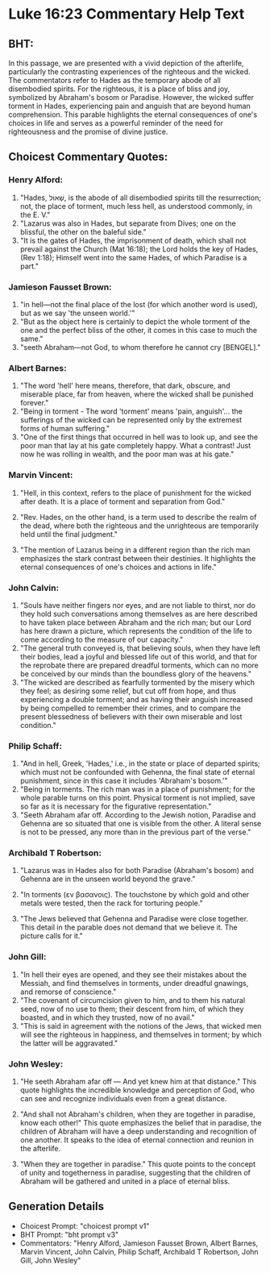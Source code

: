 # Luke 16:23 Commentary Help Text

## BHT:
In this passage, we are presented with a vivid depiction of the afterlife, particularly the contrasting experiences of the righteous and the wicked. The commentators refer to Hades as the temporary abode of all disembodied spirits. For the righteous, it is a place of bliss and joy, symbolized by Abraham's bosom or Paradise. However, the wicked suffer torment in Hades, experiencing pain and anguish that are beyond human comprehension. This parable highlights the eternal consequences of one's choices in life and serves as a powerful reminder of the need for righteousness and the promise of divine justice.

## Choicest Commentary Quotes:
### Henry Alford:
1. "Hades, שְׁאוֹל, is the abode of all disembodied spirits till the resurrection; not, the place of torment, much less hell, as understood commonly, in the E. V."
2. "Lazarus was also in Hades, but separate from Dives; one on the blissful, the other on the baleful side."
3. "It is the gates of Hades, the imprisonment of death, which shall not prevail against the Church (Mat 16:18); the Lord holds the key of Hades, (Rev 1:18); Himself went into the same Hades, of which Paradise is a part."

### Jamieson Fausset Brown:
1. "in hell—not the final place of the lost (for which another word is used), but as we say 'the unseen world.'"
2. "But as the object here is certainly to depict the whole torment of the one and the perfect bliss of the other, it comes in this case to much the same."
3. "seeth Abraham—not God, to whom therefore he cannot cry [BENGEL]."

### Albert Barnes:
1. "The word 'hell' here means, therefore, that dark, obscure, and miserable place, far from heaven, where the wicked shall be punished forever."
2. "Being in torment - The word 'torment' means 'pain, anguish'... the sufferings of the wicked can be represented only by the extremest forms of human suffering."
3. "One of the first things that occurred in hell was to look up, and see the poor man that lay at his gate completely happy. What a contrast! Just now he was rolling in wealth, and the poor man was at his gate."

### Marvin Vincent:
1. "Hell, in this context, refers to the place of punishment for the wicked after death. It is a place of torment and separation from God." 

2. "Rev. Hades, on the other hand, is a term used to describe the realm of the dead, where both the righteous and the unrighteous are temporarily held until the final judgment." 

3. "The mention of Lazarus being in a different region than the rich man emphasizes the stark contrast between their destinies. It highlights the eternal consequences of one's choices and actions in life."

### John Calvin:
1. "Souls have neither fingers nor eyes, and are not liable to thirst, nor do they hold such conversations among themselves as are here described to have taken place between Abraham and the rich man; but our Lord has here drawn a picture, which represents the condition of the life to come according to the measure of our capacity."
2. "The general truth conveyed is, that believing souls, when they have left their bodies, lead a joyful and blessed life out of this world, and that for the reprobate there are prepared dreadful torments, which can no more be conceived by our minds than the boundless glory of the heavens."
3. "The wicked are described as fearfully tormented by the misery which they feel; as desiring some relief, but cut off from hope, and thus experiencing a double torment; and as having their anguish increased by being compelled to remember their crimes, and to compare the present blessedness of believers with their own miserable and lost condition."

### Philip Schaff:
1. "And in hell, Greek, 'Hades,' i.e., in the state or place of departed spirits; which must not be confounded with Gehenna, the final state of eternal punishment, since in this case it includes 'Abraham's bosom.'" 
2. "Being in torments. The rich man was in a place of punishment; for the whole parable turns on this point. Physical torment is not implied, save so far as it is necessary for the figurative representation."
3. "Seeth Abraham afar off. According to the Jewish notion, Paradise and Gehenna are so situated that one is visible from the other. A literal sense is not to be pressed, any more than in the previous part of the verse."

### Archibald T Robertson:
1. "Lazarus was in Hades also for both Paradise (Abraham's bosom) and Gehenna are in the unseen world beyond the grave." 

2. "In torments (εν βασανοις). The touchstone by which gold and other metals were tested, then the rack for torturing people."

3. "The Jews believed that Gehenna and Paradise were close together. This detail in the parable does not demand that we believe it. The picture calls for it."

### John Gill:
1. "In hell their eyes are opened, and they see their mistakes about the Messiah, and find themselves in torments, under dreadful gnawings, and remorse of conscience."
2. "The covenant of circumcision given to him, and to them his natural seed, now of no use to them; their descent from him, of which they boasted, and in which they trusted, now of no avail."
3. "This is said in agreement with the notions of the Jews, that wicked men will see the righteous in happiness, and themselves in torment; by which the latter will be aggravated."

### John Wesley:
1. "He seeth Abraham afar off — And yet knew him at that distance." This quote highlights the incredible knowledge and perception of God, who can see and recognize individuals even from a great distance. 

2. "And shall not Abraham's children, when they are together in paradise, know each other!" This quote emphasizes the belief that in paradise, the children of Abraham will have a deep understanding and recognition of one another. It speaks to the idea of eternal connection and reunion in the afterlife.

3. "When they are together in paradise." This quote points to the concept of unity and togetherness in paradise, suggesting that the children of Abraham will be gathered and united in a place of eternal bliss.


## Generation Details
- Choicest Prompt: "choicest prompt v1"
- BHT Prompt: "bht prompt v3"
- Commentators: "Henry Alford, Jamieson Fausset Brown, Albert Barnes, Marvin Vincent, John Calvin, Philip Schaff, Archibald T Robertson, John Gill, John Wesley"

